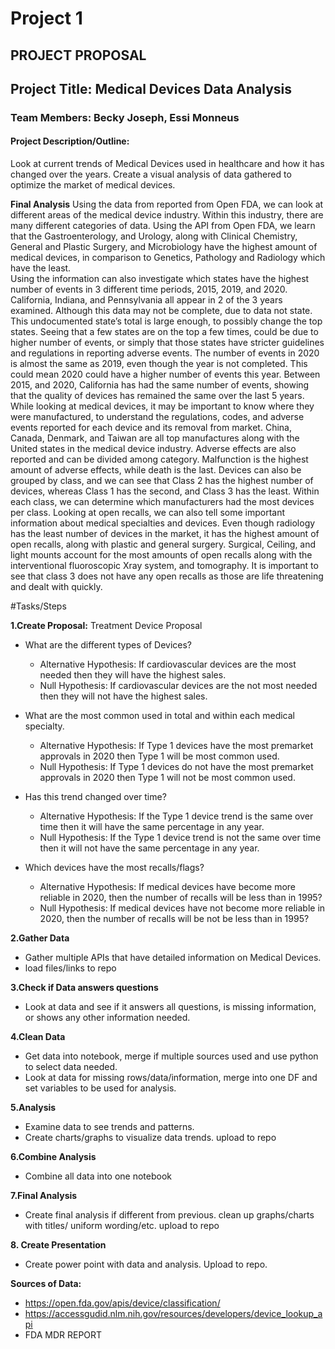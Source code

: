 # Project 1 #

## PROJECT PROPOSAL ##

## Project Title:  Medical Devices Data Analysis ##

### Team Members: Becky Joseph, Essi Monneus ###

#### Project Description/Outline: #####
Look at current trends of Medical Devices used in healthcare and how it has changed over the years. Create a visual analysis of data gathered to optimize the market of medical devices.  

**Final Analysis**
Using the data from reported from Open FDA, we can look at different areas of the medical device industry. Within this industry, there are many different categories of data.   Using the API from Open FDA, we learn that the Gastroenterology, and Urology, along with Clinical Chemistry, General and Plastic Surgery, and Microbiology have the highest amount of medical devices, in comparison to Genetics, Pathology and Radiology which have the least.    
Using the information can also investigate which states have the highest number of events in 3 different time periods, 2015, 2019, and 2020.  California, Indiana, and Pennsylvania all appear in 2 of the 3 years examined.   Although this data may not be complete, due to data not state.   This undocumented state’s total is large enough, to possibly change the top states.  Seeing that a few states are on the top a few times, could be due to higher number of events, or simply that those states have stricter guidelines and regulations in reporting adverse events.   The number of events in 2020 is almost the same as 2019, even though the year is not completed.  This could mean 2020 could have a higher number of events this year.  Between 2015, and 2020, California has had the same number of events, showing that the quality of devices has remained the same over the last 5 years.   
While looking at medical devices, it may be important to know where they were manufactured, to understand the regulations, codes, and adverse events reported for each device and its removal from market.  China, Canada, Denmark, and Taiwan are all top manufactures along with the United states in the medical device industry. 
Adverse effects are also reported and can be divided among category.  Malfunction is the highest amount of adverse effects, while death is the last.  Devices can also be grouped by class, and we can see that Class 2 has the highest number of devices, whereas Class 1 has the second, and Class 3 has the least. Within each class, we can determine which manufacturers had the most devices per class.  Looking at open recalls, we can also tell some important information about medical specialties and devices.  Even though radiology has the least number of devices in the market, it has the highest amount of open recalls, along with plastic and general surgery.  Surgical, Ceiling, and light mounts account for the most amounts of open recalls along with the interventional fluoroscopic Xray system, and tomography.  It is important to see that class 3 does not have any open recalls as those are life threatening and dealt with quickly.  












#Tasks/Steps

**1.Create Proposal:**
Treatment Device Proposal

* What are the different types of Devices?
  * Alternative Hypothesis: If cardiovascular devices are the most needed then they will have the highest sales.
  * Null Hypothesis:  If cardiovascular devices are the not most needed then they will not have the highest sales.

* What are the most common used in total and within each medical specialty.
   * Alternative Hypothesis: If Type 1 devices have the most premarket approvals in 2020  then Type 1 will be most common used.
   * Null Hypothesis:  If Type 1 devices do not have the most premarket approvals in 2020 then Type 1 will not be most common used.

* Has this trend changed over time? 
  * Alternative Hypothesis: If the Type 1 device trend is the same over time then it will have the same percentage in any year.
  * Null Hypothesis:  If the Type 1 device trend is not the same over time then it will not have the same percentage in any year.

* Which devices have the most recalls/flags?
  * Alternative Hypothesis: If medical devices have become more reliable in 2020, then the number of recalls will be less than in 1995? 
  * Null Hypothesis:  If medical devices have not become more reliable in 2020, then the number of recalls will be not be less than in 1995?


**2.Gather Data**
 * Gather multiple APIs that have detailed information on Medical Devices. 
 * load files/links to repo

**3.Check if Data answers questions**
 * Look at data and see if it answers all questions, is missing information, or shows any other information needed.

**4.Clean Data**
* Get data into notebook, merge if multiple sources used and use python to select data needed.  
* Look at data for missing rows/data/information, merge into one DF and set variables to be used for analysis.

**5.Analysis**
 * Examine data to see trends and patterns.  
 * Create charts/graphs to visualize data trends. upload to repo

**6.Combine Analysis** 
 * Combine all data into one notebook

**7.Final Analysis** 
 * Create final analysis if different from previous.  clean up graphs/charts with titles/ uniform wording/etc. upload to repo

**8. Create Presentation**  
  * Create power point with data and analysis.  Upload to repo.

**Sources of Data:**
* https://open.fda.gov/apis/device/classification/
* https://accessgudid.nlm.nih.gov/resources/developers/device_lookup_api
* FDA MDR REPORT


